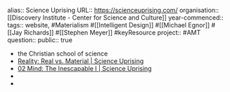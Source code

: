 alias:: Science Uprising
URL:: https://scienceuprising.com/
organisation:: [[Discovery Institute - Center for Science and Culture]] 
year-commenced::
tags:: website, #Materialism #[[Intelligent Design]] #[[Michael Egnor]] #[[Jay Richards]] #[[Stephen Meyer]] #keyResource 
project:: #AMT  
question::
public:: true

- the Christian school of science
- [Reality: Real vs. Material | Science Uprising](https://scienceuprising.com/reality/)
- [02 Mind: The Inescapable I | Science Uprising](https://scienceuprising.com/mind/)
-
-